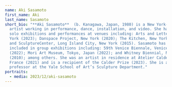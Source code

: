 ```yaml
---
name: Aki Sasamoto
first_name: Aki
last_name: Sasamoto
short_bio: "**Aki Sasamoto**  (b. Kanagawa, Japan, 1980) is a New York-based
  artist working in performance, dance, installation, and video. She has had
  solo exhibitions and performances at venues including: Arts and Letters, New
  York (2023); Danspace Project, New York (2020); The Kitchen, New York (2017);
  and SculptureCenter, Long Island City, New York (2015). Sasamoto has been
  included in group exhibitions including: 59th Venice Biennale, Venice, Italy
  (2022); Mori Art Museum, Tokyo, Japan (2022); and Whitney Biennial, New York
  (2010); among others. She was an artist in residence at Atelier Calder, Saché,
  France (2021) and is a recipient of the Calder Prize (2023). She is a
  professor at the Yale School of Art’s Sculpture Department."
portraits:
  - media: 2023/12/aki-sasamoto
---
```

